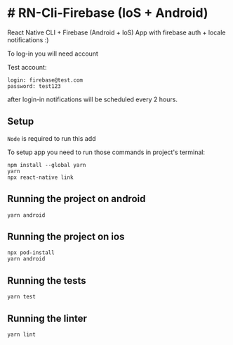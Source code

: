 # # RN-Cli-Firebase (IoS + Android)

React Native CLI + Firebase (Android + IoS)
App with firebase auth + locale notifications :)

To log-in you will need account

Test account:
```
login: firebase@test.com
password: test123
```

after login-in notifications will be scheduled every 2 hours.

## Setup

`Node` is required to run this add

To setup app you need to run those commands in project's terminal:

```
npm install --global yarn
yarn
npx react-native link
```

## Running the project on android

```
yarn android
```

## Running the project on ios

```
npx pod-install
yarn android
```

## Running the tests

```
yarn test
```

## Running the linter

```
yarn lint
```

